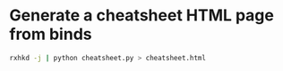 # Generate a cheatsheet HTML page from binds

```sh
rxhkd -j | python cheatsheet.py > cheatsheet.html
```
